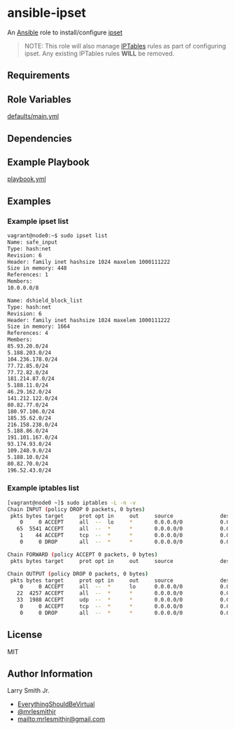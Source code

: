 # ansible-ipset

An [Ansible](https://www.ansible.com) role to install/configure [ipset](http://ipset.netfilter.org/)

> NOTE: This role will also manage [IPTables](http://netfilter.org/projects/iptables/index.html)
> rules as part of configuring ipset. Any existing IPTables rules **WILL** be
> removed.

## Requirements

## Role Variables

[defaults/main.yml](defaults/main.yml)

## Dependencies

## Example Playbook

[playbook.yml](./playbook.yml)

## Examples

### Example ipset list

```bash
vagrant@node0:~$ sudo ipset list
Name: safe_input
Type: hash:net
Revision: 6
Header: family inet hashsize 1024 maxelem 1000111222
Size in memory: 448
References: 1
Members:
10.0.0.0/8

Name: dshield_block_list
Type: hash:net
Revision: 6
Header: family inet hashsize 1024 maxelem 1000111222
Size in memory: 1664
References: 4
Members:
85.93.20.0/24
5.188.203.0/24
104.236.178.0/24
77.72.85.0/24
77.72.82.0/24
181.214.87.0/24
5.188.11.0/24
46.29.162.0/24
141.212.122.0/24
80.82.77.0/24
180.97.106.0/24
185.35.62.0/24
216.158.238.0/24
5.188.86.0/24
191.101.167.0/24
93.174.93.0/24
109.248.9.0/24
5.188.10.0/24
80.82.70.0/24
196.52.43.0/24
```

### Example iptables list

```bash
[vagrant@node0 ~]$ sudo iptables -L -n -v
Chain INPUT (policy DROP 0 packets, 0 bytes)
 pkts bytes target     prot opt in     out     source               destination
    0     0 ACCEPT     all  --  lo     *       0.0.0.0/0            0.0.0.0/0
   65  5541 ACCEPT     all  --  *      *       0.0.0.0/0            0.0.0.0/0            ctstate RELATED,ESTABLISHED
    1    44 ACCEPT     tcp  --  *      *       0.0.0.0/0            0.0.0.0/0            multiport dports 22,2202,2222 ctstate NEW match-set safe_input src
    0     0 DROP       all  --  *      *       0.0.0.0/0            0.0.0.0/0            match-set dshield_block_list src

Chain FORWARD (policy ACCEPT 0 packets, 0 bytes)
 pkts bytes target     prot opt in     out     source               destination

Chain OUTPUT (policy DROP 0 packets, 0 bytes)
 pkts bytes target     prot opt in     out     source               destination
    0     0 ACCEPT     all  --  *      lo      0.0.0.0/0            0.0.0.0/0
   22  4257 ACCEPT     all  --  *      *       0.0.0.0/0            0.0.0.0/0            ctstate ESTABLISHED
   33  1988 ACCEPT     udp  --  *      *       0.0.0.0/0            0.0.0.0/0            multiport dports 53,123 ctstate NEW
    0     0 ACCEPT     tcp  --  *      *       0.0.0.0/0            0.0.0.0/0            multiport dports 22,80 ctstate NEW
    0     0 DROP       all  --  *      *       0.0.0.0/0            0.0.0.0/0            match-set dshield_block_list dst
```

## License

MIT

## Author Information

Larry Smith Jr.

-   [EverythingShouldBeVirtual](http://everythingshouldbevirtual.com)
-   [@mrlesmithjr](https://www.twitter.com/mrlesmithjr)
-   <mailto:mrlesmithjr@gmail.com>
